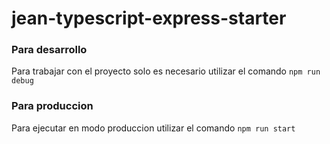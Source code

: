 # jean-typescript-express-starter

### Para desarrollo
Para trabajar con el proyecto solo es necesario utilizar el comando ```npm run debug```

### Para produccion
Para ejecutar en modo produccion utilizar el comando ```npm run start```
